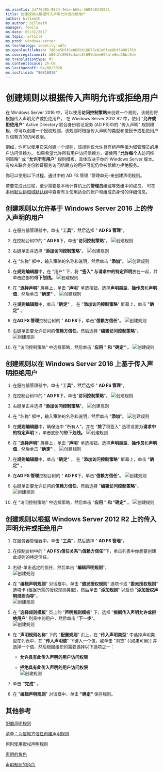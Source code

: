 ```yaml
---
ms.assetid: 3d770385-9834-4ebe-b66c-b684e0245971
title: 创建规则以根据传入声明允许或拒绝用户
author: billmath
ms.author: billmath
manager: femila
ms.date: 05/31/2017
ms.topic: article
ms.prod: windows-server
ms.technology: identity-adfs
ms.openlocfilehash: 7d6be5b9194060bb16673e01e0fee8b36b081769
ms.sourcegitcommit: b00d7c8968c4adc8f699dbee694afe6ed36bc9de
ms.translationtype: MT
ms.contentlocale: zh-CN
ms.lasthandoff: 04/08/2020
ms.locfileid: "80816810"
---
```

# <a name="create-a-rule-to-permit-or-deny-users-based-on-an-incoming-claim"></a>创建规则以根据传入声明允许或拒绝用户 


在 Windows Server 2016 中，可以使用**访问控制策略**来创建一个规则，该规则将根据传入声明允许或拒绝用户。  在 Windows Server 2012 R2 中，使用 "**允许或拒绝用户**" Active Directory 联合身份验证服务 \(AD FS\)中的 "传入声明" 规则模板，你可以创建一个授权规则，该规则将根据传入声明的类型和值授予或拒绝用户对信赖方的访问权限。 

例如，你可以使用它来创建一个规则，该规则仅允许具有组声明值为域管理员的用户访问信赖方。 如果希望允许所有用户访问信赖方，请使用 "**允许每个人**访问控制策略" 或 "**允许所有用户**" 规则模板，具体取决于你的 Windows Server 版本。 有权从联合身份验证服务访问信赖方的用户可能仍会被信赖方拒绝服务。  
  
你可以使用以下过程，通过中的 AD FS 管理 "管理单元\-来创建声明规则。  
  
若要完成此过程，至少需要是本地计算机上的**管理员**组或等效组中的成员。  可在[本地默认组和域默认组](https://go.microsoft.com/fwlink/?LinkId=83477)中查看有关使用适合的帐户和组成员身份的详细信息。  

## <a name="to-create-a-rule-to-permit-users-based-on-an-incoming-claim-on-windows-server-2016"></a>创建规则以允许基于 Windows Server 2016 上的传入声明的用户
 
1.  在服务器管理器中，单击 "**工具**"，然后选择 " **AD FS 管理**"。  
  
2.  在控制台树中的 " **AD FS**下，单击"**访问控制策略**"。 
![创建规则](media/Create-a-Rule-to-Permit-or-Deny-Users-Based-on-an-Incoming-Claim/permitdeny3.PNG)

3. 右键单击并选择 "**添加访问控制策略**"。
![创建规则](media/Create-a-Rule-to-Permit-or-Deny-Users-Based-on-an-Incoming-Claim/permitdeny4.PNG)

4. 在 "名称" 框中，输入策略的名称和说明，然后单击 "**添加**"。
![创建规则](media/Create-a-Rule-to-Permit-or-Deny-Users-Based-on-an-Incoming-Claim/permitdeny5.PNG)

5. 在**规则编辑器**中，在 "用户" 下，将 **"签入" 与请求中的特定声明**放在一起，并单击底部的**带下划线。**
![创建规则](media/Create-a-Rule-to-Permit-or-Deny-Users-Based-on-an-Incoming-Claim/permitdeny6.PNG)

6. 在 "**选择声明**" 屏幕上，单击 "**声明**" 单选按钮，选择**声明类型**、**操作员**和**声明值**，然后单击 **"确定"** 。
![创建规则](media/Create-a-Rule-to-Permit-or-Deny-Users-Based-on-an-Incoming-Claim/permitdeny7.PNG)

7.  在**规则编辑器**中，单击 **"确定"** 。  在 "**添加访问控制策略**" 屏幕上，单击 **"确定"** 。

8. 在**AD FS 管理**控制台树的 " **AD FS**下，单击"**信赖方信任**"。 
![创建规则](media/Create-a-Rule-to-Pass-Through-or-Filter-an-Incoming-Claim/claimrule9.PNG)

9.  右键单击要允许访问的**信赖方信任**，然后选择 "**编辑访问控制策略**"。  
![创建规则](media/Create-a-Rule-to-Permit-All-Users/permitall2.PNG)

10. 在 "访问控制策略" 中选择策略，然后单击 "**应用** **" 和 "确定"** 。
![创建规则](media/Create-a-Rule-to-Permit-or-Deny-Users-Based-on-an-Incoming-Claim/permitdeny8.PNG)

## <a name="to-create-a-rule-to-deny-users-based-on-an-incoming-claim-on-windows-server-2016"></a>创建规则以在 Windows Server 2016 上基于传入声明拒绝用户
 
1.  在服务器管理器中，单击 "**工具**"，然后选择 " **AD FS 管理**"。  
  
2.  在控制台树中的 " **AD FS**下，单击"**访问控制策略**"。 
![创建规则](media/Create-a-Rule-to-Permit-or-Deny-Users-Based-on-an-Incoming-Claim/permitdeny3.PNG)

3. 右键单击并选择 "**添加访问控制策略**"。
![创建规则](media/Create-a-Rule-to-Permit-or-Deny-Users-Based-on-an-Incoming-Claim/permitdeny4.PNG)

4. 在 "名称" 框中，输入策略的名称和说明，然后单击 "**添加**"。
![创建规则](media/Create-a-Rule-to-Permit-or-Deny-Users-Based-on-an-Incoming-Claim/permitdeny9.PNG)

5. 在**规则编辑器**中，确保选中 "所有人"，并在 "**除了**将签入" 选项设置为**请求中的特定声明**下，单击底部的**带下划线。**
![创建规则](media/Create-a-Rule-to-Permit-or-Deny-Users-Based-on-an-Incoming-Claim/permitdeny10.PNG)

6. 在 "**选择声明**" 屏幕上，单击 "**声明**" 单选按钮，选择**声明类型**、**操作员**和**声明值**，然后单击 **"确定"** 。
![创建规则](media/Create-a-Rule-to-Permit-or-Deny-Users-Based-on-an-Incoming-Claim/permitdeny11.PNG)

7.  在**规则编辑器**中，单击 **"确定"** 。  在 "**添加访问控制策略**" 屏幕上，单击 **"确定"** 。

8. 在**AD FS 管理**控制台树的 " **AD FS**下，单击"**信赖方信任**"。 
![创建规则](media/Create-a-Rule-to-Pass-Through-or-Filter-an-Incoming-Claim/claimrule9.PNG)

9.  右键单击要允许访问的**信赖方信任**，然后选择 "**编辑访问控制策略**"。  
![创建规则](media/Create-a-Rule-to-Permit-All-Users/permitall2.PNG)

10. 在 "访问控制策略" 中选择策略，然后单击 "**应用** **" 和 "确定"** 。
![创建规则](media/Create-a-Rule-to-Permit-or-Deny-Users-Based-on-an-Incoming-Claim/permitdeny12.PNG)

  
## <a name="to-create-a-rule-to-permit-or-deny-users-based-on-an-incoming-claim-on-windows-server-2012-r2"></a>创建规则以根据 Windows Server 2012 R2 上的传入声明允许或拒绝用户
  
1.  在服务器管理器中，单击 "**工具**"，然后选择 " **AD FS 管理**"。    
  
2.  在控制台树中的 " **AD FS\\信任关系"\\信赖方信任**"下，单击列表中你想要创建此规则的特定信任。  
  
3.  右键\-单击选定的信任，然后单击 "**编辑声明规则**"。  
![创建规则](media/Create-a-Rule-to-Pass-Through-or-Filter-an-Incoming-Claim/claimrule6.PNG)   

4.  在 "**编辑声明规则**" 对话框中，单击 "**颁发授权规则**" 选项卡或 "**委派授权规则**" 选项卡 \(根据所需的授权规则类型\)，然后单击 "**添加规则**" 以启动 "**添加授权声明规则向导**"。  
![创建规则](media/Create-a-Rule-to-Permit-All-Users/permitall5.PNG)

5.  在 "**选择规则模板**" 页上的 "**声明规则模板**" 下，选择 "**根据传入声明允许或拒绝用户**" 列表中的用户，然后单击 "**下一步**"。  
![创建规则](media/Create-a-Rule-to-Permit-or-Deny-Users-Based-on-an-Incoming-Claim/permitdeny1.PNG)

6.  在 "**声明规则名称**" 下的 "**配置规则**" 页上，在 "**传入声明类型**" 中选择声明类型在列表中，在 "**传入声明值**" 下键入一个值，或单击 "浏览" \(（如果可用）\) 并选择一个值，然后根据组织的需要选择以下选项之一：  
  
    -   **允许具有此传入声明的用户访问权限**  
  
    -   **拒绝具有此传入声明的用户访问权限**  
![创建规则](media/Create-a-Rule-to-Permit-or-Deny-Users-Based-on-an-Incoming-Claim/permitdeny2.PNG)  
7.  单击 **“完成”** 。  
  
8.  在 "**编辑声明规则**" 对话框中，单击 **"确定"** 保存规则。  

## <a name="additional-references"></a>其他参考 
[配置声明规则](Configure-Claim-Rules.md)  
 
[清单：为信赖方信任创建声明规则](https://technet.microsoft.com/library/ee913578.aspx)  
  
[何时使用授权声明规则](../../ad-fs/technical-reference/When-to-Use-an-Authorization-Claim-Rule.md)  

[声明的角色](../../ad-fs/technical-reference/The-Role-of-Claims.md)  
  
[声明规则的角色](../../ad-fs/technical-reference/The-Role-of-Claim-Rules.md)  

